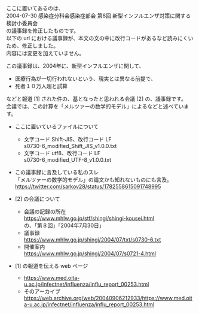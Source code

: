 ここに置いてあるのは、<br>
2004-07-30 感染症分科会感染症部会 第8回 新型インフルエンザ対策に関する検討小委員会<br>
の議事録を修正したものです。<br>
以下の url における議事録が、本文の文の中に改行コードがあるなど読みにくいため、修正しました。<br>
内容には変更を加えていません。

この議事録は、2004年に、新型インフルエンザに関して、
- 医療行為が一切行われないという、現実とは異なる前提で、
- 死者１０万人超と試算

などと報道 [1] された件の、基となったと思われる会議 [2] の、議事録です。<br>
会議では、この計算を「メルツァーの数学的モデル」によるなどと述べています。

- ここに置いているファイルについて
  - 文字コード Shift-JIS、改行コード LF<br>
    s0730-6_modified_Shift_JIS_v1.0.0.txt
  - 文字コード utf8、改行コード LF<br>
    s0730-6_modified_UTF-8_v1.0.0.txt

- この議事録に言及している私のスレ<br>
  「メルツァーの数学的モデル」の論文かも知れないものにも言及。<br>
  https://twitter.com/sarkov28/status/1782558615091748995

- [2] の会議について
  - 会議の記録の所在<br>
    https://www.mhlw.go.jp/stf/shingi/shingi-kousei.html<br>
    の、「第８回」「2004年7月30日」
  - 議事録<br>
    https://www.mhlw.go.jp/shingi/2004/07/txt/s0730-6.txt
  - 開催案内<br>
    https://www.mhlw.go.jp/shingi/2004/07/s0721-4.html

- [1] の報道を伝える web ページ<br>
  - https://www.med.oita-u.ac.jp/infectnet/influenza/influ_report_00253.html
  - そのアーカイブ<br>
    https://web.archive.org/web/20040906212933/https://www.med.oita-u.ac.jp/infectnet/influenza/influ_report_00253.html

